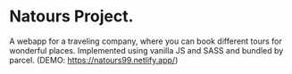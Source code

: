 ﻿# Natours Project.

A webapp for a traveling company, where you can book different tours for wonderful places. Implemented using vanilla JS and SASS and bundled by parcel.
(DEMO: https://natours99.netlify.app/)

